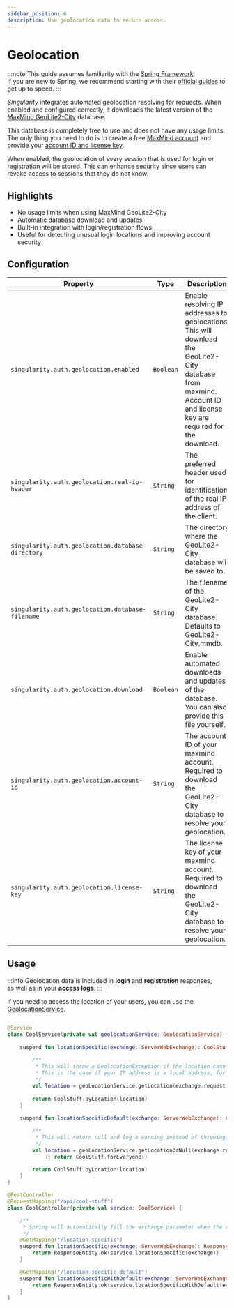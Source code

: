 ```yaml
---
sidebar_position: 6
description: Use geolocation data to secure access.
---
```


# Geolocation

:::note
This guide assumes familiarity with the [Spring Framework](https://spring.io).  
If you are new to Spring, we recommend starting with their [official guides](https://spring.io/quickstart) to get up to speed.
:::

*Singularity* integrates automated geolocation resolving for requests.
When enabled and configured correctly, it downloads the latest version of the [MaxMind GeoLite2-City](https://dev.maxmind.com/geoip/geolite2-free-geolocation-data/) database.

This database is completely free to use and does not have any usage limits.
The only thing you need to do is to create a free [MaxMind account](https://support.maxmind.com/hc/en-us/articles/4407099783707-Create-an-Account#h_01G4G4NV169TJWFCJ1KGFAM1CD) 
and provide your [account ID and license key](https://support.maxmind.com/hc/en-us/articles/4407111582235-Generate-a-License-Key).

When enabled, the geolocation of every session that is used for login or registration will be stored.
This can enhance security since users can revoke access to sessions that they do not know.

## Highlights

* No usage limits when using MaxMind GeoLite2-City
* Automatic database download and updates
* Built-in integration with login/registration flows
* Useful for detecting unusual login locations and improving account security

## Configuration

| Property                                          | Type      | Description                                                                                                                                                          | Default value         |
|---------------------------------------------------|-----------|----------------------------------------------------------------------------------------------------------------------------------------------------------------------|-----------------------|
| `singularity.auth.geolocation.enabled`            | `Boolean` | Enable resolving IP addresses to geolocations. This will download the GeoLite2-City database from maxmind. Account ID and license key are required for the download. | `false`               |
| `singularity.auth.geolocation.real-ip-header`     | `String`  | The preferred header used for identification of the real IP address of the client.                                                                                   | `X-Real-IP`           |
| `singularity.auth.geolocation.database-directory` | `String`  | The directory where the GeoLite2-City database will be saved to.                                                                                                     | `./.data/geolocation` |
| `singularity.auth.geolocation.database-filename`  | `String`  | The filename of the GeoLite2-City database. Defaults to GeoLite2-City.mmdb.                                                                                          | `GeoLite2-City.mmdb`  |
| `singularity.auth.geolocation.download`           | `Boolean` | Enable automated downloads and updates of the database. You can also provide this file yourself.                                                                     | `true`                |
| `singularity.auth.geolocation.account-id`         | `String`  | The account ID of your maxmind account. Required to download the GeoLite2-City database to resolve your geolocation.                                                 |                       |
| `singularity.auth.geolocation.license-key `       | `String`  | The license key of your maxmind account. Required to download the GeoLite2-City database to resolve your geolocation.                                                |                       |

## Usage

:::info
Geolocation data is included in **login** and **registration** responses,  
as well as in your **access logs**.
:::

If you need to access the location of your users, you can use the [GeolocationService](https://github.com/antistereov/singularity-core/blob/669bd23c2648ab5ed4b9bceb641d5374dd69bfef/src/main/kotlin/io/stereov/singularity/auth/geolocation/service/GeolocationService.kt).

```kotlin

@Service
class CoolService(private val geolocationService: GeolocationService) {
    
    suspend fun locationSpecific(exchange: ServerWebExchange): CoolStuff {

        /**
         * This will throw a GeolocationException if the location cannot be resolved.
         * This is the case if your IP address is a local address, for example.
         */
        val location = geoLocationService.getLocation(exchange.request)
        
        return CoolStuff.byLocation(location)
    }
    
    suspend fun locationSpecificDefault(exchange: ServerWebExchange): CoolStuff {

        /**
         * This will return null and log a warning instead of throwing an exception.
         */
        val location = geoLocationService.getLocationOrNull(exchange.request)
            ?: return CoolStuff.forEveryone()

        return CoolStuff.byLocation(location)
    }
}

@RestController
@RequestMapping("/api/cool-stuff")
class CoolController(private val service: CoolService) {

    /**
     * Spring will automatically fill the exchange parameter when the request is executed.
     */
    @GetMapping("/location-specific")
    suspend fun locationSpecific(exchange: ServerWebExchange): ResponseEntity<CoolStuff> {
        return ResponseEntity.ok(service.locationSpecific(exchange))
    }

    @GetMapping("/location-specific-default")
    suspend fun locationSpecificWithDefault(exchange: ServerWebExchange): ResponseEntity<CoolStuff> {
        return ResponseEntity.ok(service.locationSpecificWithDefault(exchange))
    }
}
```
